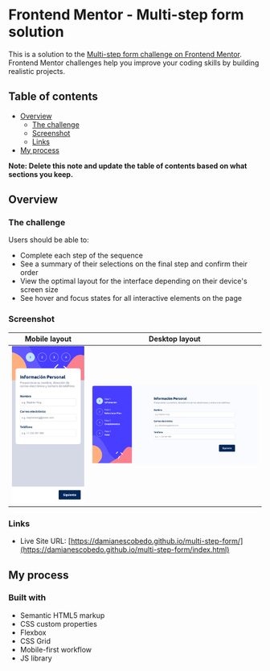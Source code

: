 # Frontend Mentor - Multi-step form solution

This is a solution to the [Multi-step form challenge on Frontend Mentor](https://www.frontendmentor.io/challenges/multistep-form-YVAnSdqQBJ). Frontend Mentor challenges help you improve your coding skills by building realistic projects. 

## Table of contents

- [Overview](#overview)
  - [The challenge](#the-challenge)
  - [Screenshot](#screenshot)
  - [Links](#links)
- [My process](#my-process)

**Note: Delete this note and update the table of contents based on what sections you keep.**

## Overview

### The challenge

Users should be able to:

- Complete each step of the sequence
- See a summary of their selections on the final step and confirm their order
- View the optimal layout for the interface depending on their device's screen size
- See hover and focus states for all interactive elements on the page

### Screenshot
 Mobile layout                                                                       | Desktop layout                                                                        |
| ----------------------------------------------------------------------------------- | ------------------------------------------------------------------------------------- |
| <img src="./screencapture-127-0-0-1-5500-index-html-2023-02-09-00_15_26.png" />| <img src="./screencapture-127-0-0-1-5500-index-html-2023-02-09-00_14_47.png" /> |


### Links

- Live Site URL: [https://damianescobedo.github.io/multi-step-form/](https://damianescobedo.github.io/multi-step-form/index.html)

## My process

### Built with

- Semantic HTML5 markup
- CSS custom properties
- Flexbox
- CSS Grid
- Mobile-first workflow
- JS library

